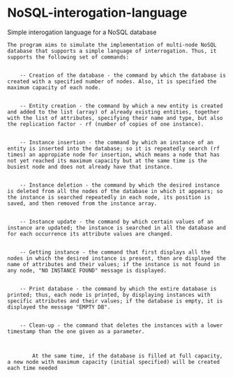 # NoSQL-interogation-language
Simple interogation language for a NoSQL database

    The program aims to simulate the implementation of multi-node NoSQL database that supports a simple language of interrogation. Thus, it supports the following set of commands:


		-- Creation of the database - the command by which the database is created with a specified number of nodes. Also, it is specified the maximum capacity of each node.


		-- Entity creation - the command by which a new entity is created and added to the list (array) of already existing entities, together with the list of attributes, specifying their name and type, but also the replication factor - rf (number of copies of one instance).


		-- Instance insertion - the command by which an instance of an entity is inserted into the database; so it is repeatedly search (rf times) an appropiate node for insertion, which means a node that has not yet reached its maximum capacity but at the same time is the busiest node and does not already have that instance.


		-- Instance deletion - the command by which the desired instance is deleted from all the nodes of the database in which it appears; so the instance is searched repeatedly in each node, its position is saved, and then removed from the instance array.


		-- Instance update - the command by which certain values of an instance are updated; the instance is searched in all the database and for each occurrence its attribute values are changed.


		-- Getting instance - the command that first displays all the nodes in which the desired instance is present, then are displayed the name of attributes and their values; if the instance is not found in any node, "NO INSTANCE FOUND" message is displayed.


		-- Print database - the command by which the entire database is printed; thus, each node is printed, by displaying instances with specific attributes and their values; if the database is empty, it is displayed the message "EMPTY DB".


		-- Clean-up - the command that deletes the instances with a lower timestamp than the one given as a parameter.



			At the same time, if the database is filled at full capacity, a new node with maximum capacity (initial specified) will be created each time needed
